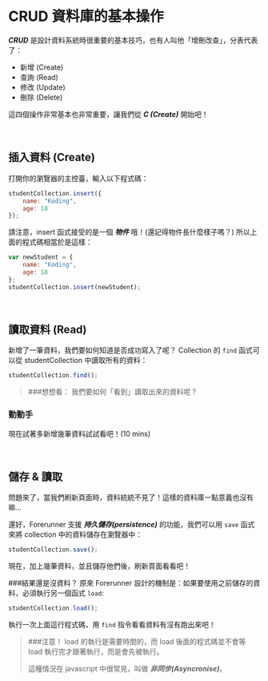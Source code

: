 # CRUD 資料庫的基本操作

***CRUD*** 是設計資料系統時很重要的基本技巧，也有人叫他「增刪改查」，分表代表了：

* 新增 (Create)
* 查詢 (Read)
* 修改 (Update)
* 刪除 (Delete)

這四個操作非常基本也非常重要，讓我們從 ***C (Create)*** 開始吧！

<br>

## 插入資料 (Create)

打開你的瀏覽器的主控臺，輸入以下程式碼：

```javascript
studentCollection.insert({
    name: "Koding",
    age: 18
});
```
請注意，insert 函式接受的是一個 ***物件*** 哦！(還記得物件長什麼樣子嗎？)
所以上面的程式碼相當於是這樣：

```javascript
var newStudent = {
    name: "Koding",
    age: 18
};
studentCollection.insert(newStudent);
```

<br>

## 讀取資料 (Read)
新增了一筆資料，我們要如何知道是否成功寫入了呢？
Collection 的 `find` 函式可以從 studentCollection 中讀取所有的資料：
```javascript
studentCollection.find();
```

> ###想想看：
我們要如何「看到」讀取出來的資料呢？


### 動動手
現在試著多新增幾筆資料試試看吧！(10 mins)

<br>

## 儲存 & 讀取
問題來了，當我們刷新頁面時，資料統統不見了！這樣的資料庫一點意義也沒有嘛...

還好，Forerunner 支援 ***持久儲存(persistence)*** 的功能，我們可以用 `save` 函式來將 collection 中的資料儲存在瀏覽器中：

```javascript
studentCollection.save();
```

現在，加上幾筆資料，並且儲存他們後，刷新頁面看看吧！

###結果還是沒資料？
原來 Forerunner 設計的機制是：如果要使用之前儲存的資料，必須執行另一個函式 `load`:

```javascript
studentCollection.load();
```
執行一次上面這行程式碼，用 `find` 指令看看資料有沒有跑出來吧！

> ###注意！
> load 的執行是需要時間的，而 load 後面的程式碼並不會等 load 執行完才跟著執行，而是會先被執行。
>
> 這種情況在 javascript 中很常見，叫做 ***非同步(Asyncronise)***。

